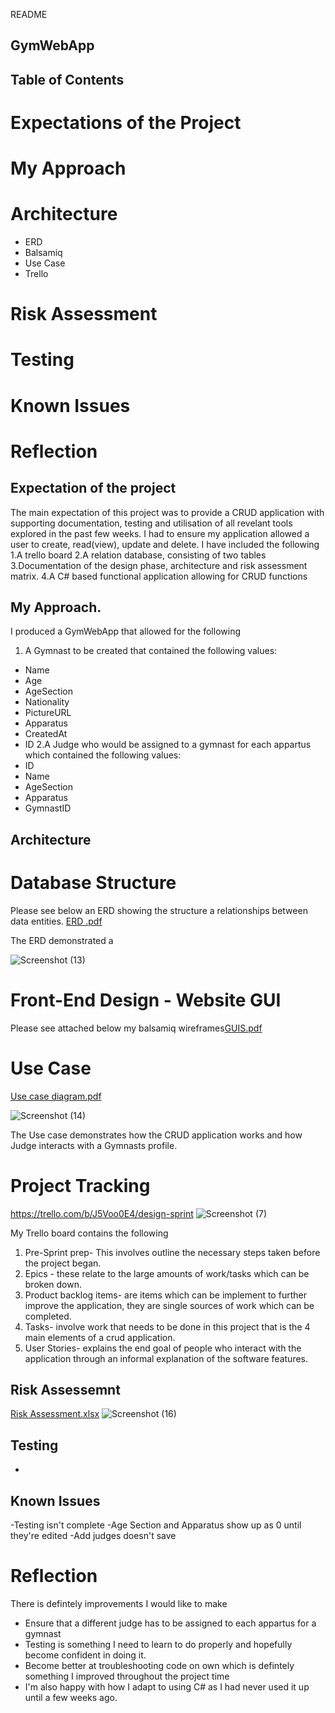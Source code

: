 README
## GymWebApp

## Table of Contents
# Expectations of the Project
# My Approach
# Architecture
  * ERD
  * Balsamiq
  * Use Case
  * Trello
# Risk Assessment
# Testing
# Known Issues
# Reflection

## Expectation of the project
The main expectation of this project was to provide a CRUD application with supporting documentation, testing and utilisation of all revelant tools explored in the past few weeks. I had to ensure my application allowed a user to create, read(view), update and delete.
I have included the following 
1.A trello board
2.A relation database, consisting of two tables
3.Documentation of the design phase, architecture and risk assessment matrix.
4.A C# based functional application allowing for CRUD functions

## My Approach.
I produced a GymWebApp that allowed for the following
1. A Gymnast to be created that contained the following values:
- Name
- Age
- AgeSection
- Nationality
- PictureURL
- Apparatus
- CreatedAt
- ID
2.A Judge who would be assigned to a gymnast for each appartus which contained the following values:
- ID
- Name
- AgeSection
- Apparatus
- GymnastID


## Architecture
# Database Structure
Please see below an ERD showing the structure a relationships between data entities.
[ERD .pdf](https://github.com/CP-118378361/QATut1/files/6435488/ERD.pdf)

The ERD demonstrated a 

![Screenshot (13)](https://user-images.githubusercontent.com/46994774/117582303-4a032f00-b0f9-11eb-862e-b04ee7db608d.png)

# Front-End Design - Website GUI
Please see attached below my balsamiq wireframes[GUIS.pdf](https://github.com/CP-118378361/QATut1/files/6434856/GUIS.pdf)

# Use Case
[Use case diagram.pdf](https://github.com/CP-118378361/QATut1/files/6434830/Use.case.diagram.pdf)

![Screenshot (14)](https://user-images.githubusercontent.com/46994774/117582322-61dab300-b0f9-11eb-8e82-c5a7cafc78f5.png)

The Use case demonstrates how the CRUD application works and how Judge interacts with a Gymnasts profile.

# Project Tracking
https://trello.com/b/J5Voo0E4/design-sprint
![Screenshot (7)](https://user-images.githubusercontent.com/46994774/117307383-6fcdd100-ae78-11eb-880a-2795ef140106.png)

My Trello board contains the following
1. Pre-Sprint prep- This involves outline the necessary steps taken before the project began.
2. Epics - these relate to the large amounts of work/tasks which can be broken down.
3. Product backlog items- are items which can be implement to further improve the application, they are single sources of work which can be completed.
4. Tasks- involve work that needs to be done in this project that is the 4 main elements of a crud application.
5. User Stories- explains the end goal of people who interact with the application through an informal explanation of the software features.


## Risk Assessemnt
[Risk Assessment.xlsx](https://github.com/CP-118378361/QATut1/files/6434945/Risk.Assessment.xlsx)
![Screenshot (16)](https://user-images.githubusercontent.com/46994774/117582374-9d757d00-b0f9-11eb-9782-1250a029266e.png)

## Testing
-

## Known Issues
-Testing isn't complete
-Age Section and Apparatus show up as 0 until they're edited
-Add judges doesn't save 

# Reflection 
There is defintely improvements I would like to make
- Ensure that a different judge has to be assigned to each appartus for a gymnast
- Testing is something I need to learn to do properly and hopefully become confident in doing it.
- Become better at troubleshooting code on own which is defintely something I improved throughout the project time
- I'm also happy with how I adapt to using C# as I had never used it up until a few weeks ago.


